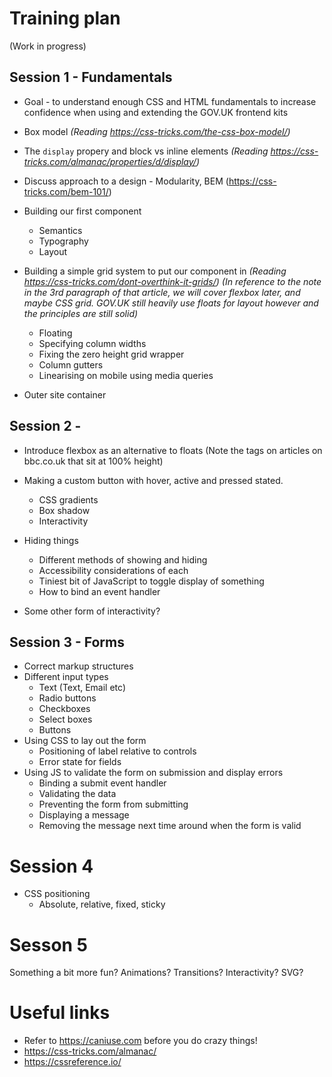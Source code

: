 # Training plan

(Work in progress)

## Session 1 - Fundamentals

- Goal - to understand enough CSS and HTML fundamentals to increase confidence when using and extending the GOV.UK frontend kits
- Box model _(Reading https://css-tricks.com/the-css-box-model/)_
- The `display` propery and block vs inline elements _(Reading https://css-tricks.com/almanac/properties/d/display/)_
- Discuss approach to a design - Modularity, BEM (https://css-tricks.com/bem-101/)

- Building our first component
  - Semantics
  - Typography
  - Layout
  
- Building a simple grid system to put our component in _(Reading https://css-tricks.com/dont-overthink-it-grids/)_
  _(In reference to the note in the 3rd paragraph of that article, we will cover flexbox later, and maybe CSS grid. GOV.UK still heavily use floats for layout however and the principles are still solid)_
  - Floating
  - Specifying column widths
  - Fixing the zero height grid wrapper 
  - Column gutters
  - Linearising on mobile using media queries
- Outer site container

## Session 2 - 


- Introduce flexbox as an alternative to floats (Note the tags on articles on bbc.co.uk that sit at 100% height)

- Making a custom button with hover, active and pressed stated. 
  - CSS gradients
  - Box shadow
  - Interactivity
- Hiding things
  - Different methods of showing and hiding
  - Accessibility considerations of each
  - Tiniest bit of JavaScript to toggle display of something
  - How to bind an event handler
- Some other form of interactivity?


## Session 3 - Forms

- Correct markup structures
- Different input types
    - Text (Text, Email etc)
    - Radio buttons
    - Checkboxes
    - Select boxes
    - Buttons
- Using CSS to lay out the form
    - Positioning of label relative to controls
    - Error state for fields
- Using JS to validate the form on submission and display errors
    - Binding a submit event handler
    - Validating the data
    - Preventing the form from submitting
    - Displaying a message
    - Removing the message next time around when the form is valid

# Session 4

- CSS positioning
    - Absolute, relative, fixed, sticky


# Sesson 5

Something a bit more fun? Animations? Transitions? Interactivity?
SVG?




# Useful links

- Refer to https://caniuse.com before you do crazy things!
- https://css-tricks.com/almanac/
- https://cssreference.io/